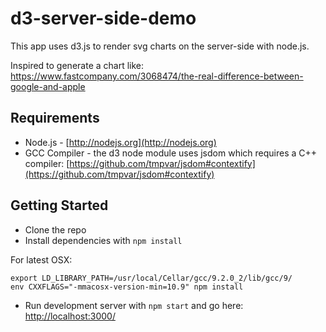 # d3-server-side-demo

This app uses d3.js to render svg charts on the server-side with node.js.

Inspired to generate a chart like:
https://www.fastcompany.com/3068474/the-real-difference-between-google-and-apple


## Requirements

* Node.js - [http://nodejs.org](http://nodejs.org)
* GCC Compiler - the d3 node module uses jsdom which requires a C++ compiler:
[https://github.com/tmpvar/jsdom#contextify](https://github.com/tmpvar/jsdom#contextify)


## Getting Started

* Clone the repo
* Install dependencies with `npm install`

For latest OSX:
```
export LD_LIBRARY_PATH=/usr/local/Cellar/gcc/9.2.0_2/lib/gcc/9/
env CXXFLAGS="-mmacosx-version-min=10.9" npm install
```

* Run development server with `npm start` and go here:
[http://localhost:3000/](http://localhost:3005/)
